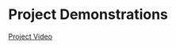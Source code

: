 # Project Demonstrations

[Project Video](https://drive.google.com/file/d/1h_8vAEFI3yE_THbdcNQTWSGhmtJzv_0G)